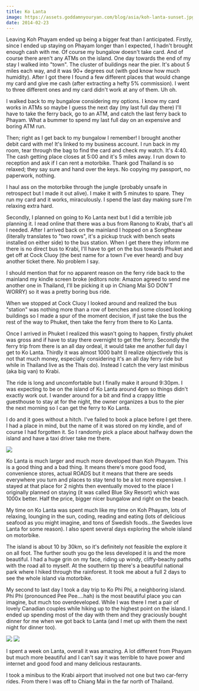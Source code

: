 ```yaml
---
title: Ko Lanta
image: https://assets.goddamnyouryan.com/blog/asia/koh-lanta-sunset.jpg
date: 2014-02-23
---
```


Leaving Koh Phayam ended up being a bigger feat than I anticipated. Firstly, since I ended up staying on Phayam longer than I expected, I hadn't brought enough cash with me. Of course my bungalow doesn't take card. And of course there aren't any ATMs on the island. One day towards the end of my stay I walked into "town". The cluster of buildings near the pier. It's about 5 miles each way, and it was 90+ degrees out (with god know how much humidity). After I got there I found a few different places that would change my card and give me cash (after extracting a hefty 5% commission). I went to three different ones and my card didn't work at any of them. Uh oh.

I walked back to my bungalow considering my options. I know my card works in ATMs so maybe I guess the next day (my last full day there) I'll have to take the ferry back, go to an ATM, and catch the last ferry back to Phayam. What a bummer to spend my last full day on an expensive and boring ATM run.

Then; right as I get back to my bungalow I remember! I brought another debit card with me! It's linked to my business account. I run back in my room, tear through the bag to find the card and check my watch. It's 4:40. The cash getting place closes at 5:00 and it's 5 miles away. I run down to reception and ask if I can rent a motorbike. Thank god Thailand is so relaxed; they say sure and hand over the keys. No copying my passport, no paperwork, nothing.

I haul ass on the motorbike through the jungle (probably unsafe in retrospect but I made it out alive). I make it with 5 minutes to spare. They run my card and it works, miraculously. I spend the last day making sure I'm relaxing extra hard.

Secondly, I planned on going to Ko Lanta next but I did a terrible job planning it. I read online that there was a bus from Ranong to Krabi, that's all I needed. After I arrived back on the mainland I hopped on a Songtheaw (literally translates to "two rows", it's a pickup truck with bench seats installed on either side) to the bus station. When I get there they inform me there is no direct bus to Krabi, I'll have to get on the bus towards Phuket and get off at Cock Cluoy (the best name for a town I've ever heard) and buy another ticket there. No problem I say.

I should mention that for no apparent reason on the ferry ride back to the mainland my kindle screen broke (editors note: Amazon agreed to send me another one in Thailand, I'll be picking it up in Chiang Mai SO DON'T WORRY) so it was a pretty boring bus ride.

When we stopped at Cock Cluoy I looked around and realized the bus "station" was nothing more than a row of benches and some closed looking buildings so I made a spur of the moment decision, if just take the bus the rest of the way to Phuket, then take the ferry from there to Ko Lanta.

Once I arrived in Phuket I realized this wasn't going to happen, firstly phuket was gross and if have to stay there overnight to get the ferry. Secondly the ferry trip from there is an all day ordeal, it would take me another full day I get to Ko Lanta. Thirdly it was almost 1000 baht (I realize objectively this is not that much money, especially considering it's an all day ferry ride but while in Thailand live as the Thais do). Instead I catch the very last minibus (aka big van) to Krabi.

The ride is long and uncomfortable but I finally make it around 9:30pm. I was expecting to be on the island of Ko Lanta around 4pm so things didn't exactly work out. I wander around for a bit and find a crappy little guesthouse to stay at for the night, the owner organizes a bus to the pier the next morning so I can get the ferry to Ko Lanta.

I do and it goes without a hitch. I've failed to book a place before I get there. I had a place in mind, but the name of it was stored on my kindle, and of course I had forgotten it. So I randomly pick a place about halfway down the island and have a taxi driver take me there.

![](https://assets.goddamnyouryan.com/blog/asia/koh-lanta-ocean.jpg)

Ko Lanta is much larger and much more developed than Koh Phayam. This is a good thing and a bad thing. It means there's more good food, convenience stores, actual ROADS but it means that there are seeds everywhere you turn and places to stay tend to be a lot more expensive. I stayed at that place for 2 nights then eventually moved to the place I originally planned on staying (it was called Blue Sky Resort) which was 1000x better. Half the price, bigger nicer bungalow and right on the beach.

My time on Ko Lanta was spent much like my time on Koh Phayam, lots of relaxing, lounging in the sun, coding, reading and eating (lots of delicious seafood as you might imagine, and tons of Swedish foods...the Swedes love Lanta for some reason). I also spent several days exploring the whole island on motorbike.

The island is about 10 by 30km, so it's definitely not feasible the explore it on all foot. The further south you go the less developed it is and the more beautiful. I had a huge grin on my face, riding up windy, cliffy-beachy paths with the road all to myself. At the southern tip there's a beautiful national park where I hiked through the rainforest. It took me about a full 2 days to see the whole island via motorbike.

My second to last day I took a day trip to Ko Phi Phi, a neighboring island. Phi Phi (pronounced Pee Pee....hah) is the most beautiful place you can imagine, but much too overdeveloped. While I was there I met a pair of lovely Canadian couples while hiking up to the highest point on the island. I ended up spending most of the day with them and they graciously bought dinner for me when we got back to Lanta (and I met up with them the next night for dinner too).

![](https://assets.goddamnyouryan.com/blog/asia/koh-phi-phi.jpg)
![](https://assets.goddamnyouryan.com/blog/asia/koh-phi-phi-bay.jpg)

I spent a week on Lanta, overall it was amazing. A lot different from Phayam but much more beautiful and I can't say it was terrible to have power and internet and good food and many delicious restaurants.

I took a minibus to the Krabi airport that involved not one but two car-ferry rides. From there I was off to Chiang Mai in the far north of Thailand.
